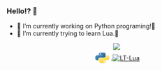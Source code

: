 ###  Hello!? 🐢



- 🔭 I’m currently working on Python programing!🐢
- 🚨 I’m currently trying to learn Lua.🐢

<div align="center">
  <a href="https://github.com/LotusFucker">
  <img height="180em" src="https://github-readme-stats.vercel.app/api?username=LotusFucker&show_icons=true&theme=merko&include_all_commits=true&count_private=true"/>
  

<div style="display: inline_block"><pt>
  <img align="center" alt="LT-Python" height="30" width="40" src="https://raw.githubusercontent.com/devicons/devicon/master/icons/python/python-original.svg">
  <img align="center" alt="LT-Lua" height="30" width="40" src="https://cdn.jsdelivr.net/gh/devicons/devicon/icons/lua/lua-original.svg">
</div>

##
